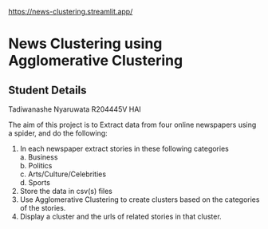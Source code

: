 https://news-clustering.streamlit.app/

# News Clustering using Agglomerative Clustering  

## Student Details
Tadiwanashe Nyaruwata R204445V HAI 

The aim of this project is to Extract data from four online newspapers using a spider, and do the following:

1. In each newspaper extract stories in these following categories
    <br>a. Business</b>
    <br>b. Politics</b>
    <br>c. Arts/Culture/Celebrities</b>
    <br>d. Sports</b>
2. Store the data in csv(s) files
3. Use Agglomerative Clustering to create clusters based on the categories of the stories. 
4. Display a cluster and the urls of related stories in that cluster.
